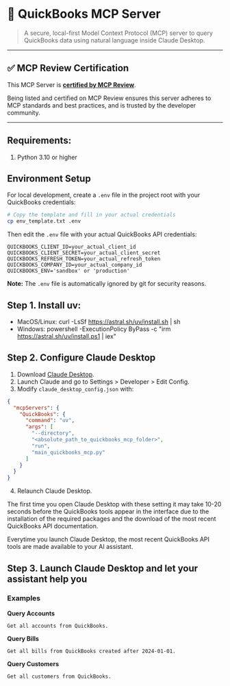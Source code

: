 # 🧾 QuickBooks MCP Server

> A secure, local-first Model Context Protocol (MCP) server to query QuickBooks data using natural language inside Claude Desktop.

--- 

## ✅ MCP Review Certification

This MCP Server is **[certified by MCP Review](https://mcpreview.com/mcp-servers/nikhilgy/quickbooks-mcp-server)**.

Being listed and certified on MCP Review ensures this server adheres to MCP standards and best practices, and is trusted by the developer community.

---

## Requirements:
1. Python 3.10 or higher

## Environment Setup
For local development, create a `.env` file in the project root with your QuickBooks credentials:

```bash
# Copy the template and fill in your actual credentials
cp env_template.txt .env
```

Then edit the `.env` file with your actual QuickBooks API credentials:
```
QUICKBOOKS_CLIENT_ID=your_actual_client_id
QUICKBOOKS_CLIENT_SECRET=your_actual_client_secret
QUICKBOOKS_REFRESH_TOKEN=your_actual_refresh_token
QUICKBOOKS_COMPANY_ID=your_actual_company_id
QUICKBOOKS_ENV='sandbox' or 'production'
```

**Note:** The `.env` file is automatically ignored by git for security reasons.

## Step 1. Install uv:
   - MacOS/Linux: curl -LsSf https://astral.sh/uv/install.sh | sh
   - Windows: powershell -ExecutionPolicy ByPass -c "irm https://astral.sh/uv/install.ps1 | iex"

## Step 2. Configure Claude Desktop
1. Download [Claude Desktop](https://claude.ai/download).
2. Launch Claude and go to Settings > Developer > Edit Config.
3. Modify `claude_desktop_config.json` with:
```json
{
  "mcpServers": {
    "QuickBooks": {
      "command": "uv",
      "args": [
        "--directory",
        "<absolute_path_to_quickbooks_mcp_folder>",
        "run",
        "main_quickbooks_mcp.py"
      ]
    }
  }
}
```
4. Relaunch Claude Desktop.

The first time you open Claude Desktop with these setting it may take
10-20 seconds before the QuickBooks tools appear in the interface due to
the installation of the required packages and the download of the most 
recent QuickBooks API documentation.

Everytime you launch Claude Desktop, the most recent QuickBooks API tools are made available 
to your AI assistant.

## Step 3. Launch Claude Desktop and let your assistant help you
### Examples
**Query Accounts**
```text
Get all accounts from QuickBooks.
```

**Query Bills**
```text
Get all bills from QuickBooks created after 2024-01-01.
```

**Query Customers**
```text
Get all customers from QuickBooks.
``` 
